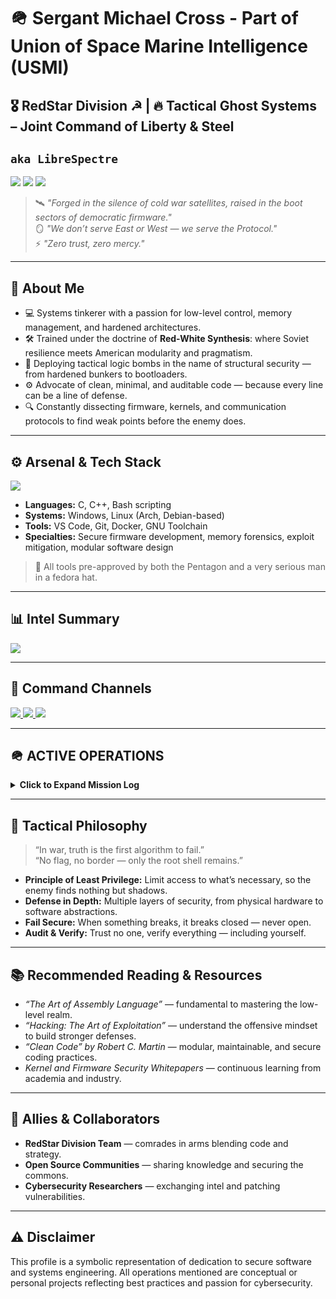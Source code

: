 # 🪖 Sergant Michael Cross - Part of Union of Space Marine Intelligence (USMI)

## 🎖️ RedStar Division ☭ | 🔥 Tactical Ghost Systems – Joint Command of Liberty & Steel

<h2 align="left"><code>aka LibreSpectre</code></h2>

<p align="left">
  <img src="https://img.shields.io/badge/🧠_Role-Systems_Engineer-ccc8ff?style=flat-square" />
  <img src="https://img.shields.io/badge/🔐_Specialty-Low_Level_Programming-b6f0ff?style=flat-square" />
  <img src="https://img.shields.io/badge/🎯_Mission-Secure_Software_Infrastructure-d4a5a5?style=flat-square" />
</p>

> 🛰️ *"Forged in the silence of cold war satellites, raised in the boot sectors of democratic firmware."*  
> 🪞 *"We don’t serve East or West — we serve the Protocol."*  
> ⚡ *"Zero trust, zero mercy."*

---

## 🧠 About Me

- 💻 Systems tinkerer with a passion for low-level control, memory management, and hardened architectures.  
- 🛠️ Trained under the doctrine of **Red-White Synthesis**: where Soviet resilience meets American modularity and pragmatism.  
- 🧨 Deploying tactical logic bombs in the name of structural security — from hardened bunkers to bootloaders.  
- ⚙️ Advocate of clean, minimal, and auditable code — because every line can be a line of defense.  
- 🔍 Constantly dissecting firmware, kernels, and communication protocols to find weak points before the enemy does.

---

## ⚙️ Arsenal & Tech Stack

<div align="left">
  <img src="https://skillicons.dev/icons?i=git,github,vscode,windows,linux,c,cpp,bash,docker" />
</div>

- **Languages:** C, C++, Bash scripting 
- **Systems:** Windows, Linux (Arch, Debian-based)  
- **Tools:** VS Code, Git, Docker, GNU Toolchain  
- **Specialties:** Secure firmware development, memory forensics, exploit mitigation, modular software design

> 🧰 All tools pre-approved by both the Pentagon and a very serious man in a fedora hat.

---

## 📊 Intel Summary

<div align="left">
  <img src="https://github-readme-stats.vercel.app/api?username=SergantMCross&theme=radical&show_icons=true&hide_border=true&count_private=true" />
</div>

---

## 📡 Command Channels

<p>
  <a href="https://michaelcross.dev" target="_blank" rel="noopener noreferrer">
    <img src="https://img.shields.io/badge/Command_Post-michaelcross.dev-9ecfff?style=flat-square&logo=firefox-browser" />
  </a>
  <a href="https://github.com/librespectre" target="_blank" rel="noopener noreferrer">
    <img src="https://img.shields.io/badge/GitHub-@librespectre-b4c0ff?style=flat-square&logo=github" />
  </a>
  <a href="https://linkedin.com/in/sgtmichaelcross" target="_blank" rel="noopener noreferrer">
    <img src="https://img.shields.io/badge/LinkedIn-SgtMichaelCross-ced4ff?style=flat-square&logo=linkedin" />
  </a>
</p>

---

## 🪖 ACTIVE OPERATIONS

<details>
  <summary><strong>Click to Expand Mission Log</strong></summary>

- 🔬 Drafting Cold-War-grade procedural C documentation: precision and rigor beyond the age of abstraction.  
- 🛡️ Deploying exploit countermeasures across firewalled test ranges — simulated battles in silicon trenches.  
- 🧠 Reconstructing OSI Layer 0 as a theoretical weapon — exploring physical-layer vulnerabilities and covert channels.  
- 🖥️ Building a homelab with Faraday-grade subnet bunkers — perfecting isolation, monitoring, and defense-in-depth.  
- 🧟‍♂️ Surviving Tech Outpost Post-Apocalypse ver. 3.2a (no updates required) — mission-critical uptime in harsh conditions.  
- 🔧 Refactoring the RedStar Slider for modular CSS combat readiness — visual stealth meets front-end agility.  

</details>

---

## 🧩 Tactical Philosophy

> “In war, truth is the first algorithm to fail.”  
> “No flag, no border — only the root shell remains.”

- **Principle of Least Privilege:** Limit access to what’s necessary, so the enemy finds nothing but shadows.  
- **Defense in Depth:** Multiple layers of security, from physical hardware to software abstractions.  
- **Fail Secure:** When something breaks, it breaks closed — never open.  
- **Audit & Verify:** Trust no one, verify everything — including yourself.

---

## 📚 Recommended Reading & Resources

- *“The Art of Assembly Language”* — fundamental to mastering the low-level realm.  
- *“Hacking: The Art of Exploitation”* — understand the offensive mindset to build stronger defenses.  
- *“Clean Code” by Robert C. Martin* — modular, maintainable, and secure coding practices.  
- *Kernel and Firmware Security Whitepapers* — continuous learning from academia and industry.

---

## 🤝 Allies & Collaborators

- **RedStar Division Team** — comrades in arms blending code and strategy.  
- **Open Source Communities** — sharing knowledge and securing the commons.  
- **Cybersecurity Researchers** — exchanging intel and patching vulnerabilities.

---

## ⚠️ Disclaimer

This profile is a symbolic representation of dedication to secure software and systems engineering. All operations mentioned are conceptual or personal projects reflecting best practices and passion for cybersecurity.

